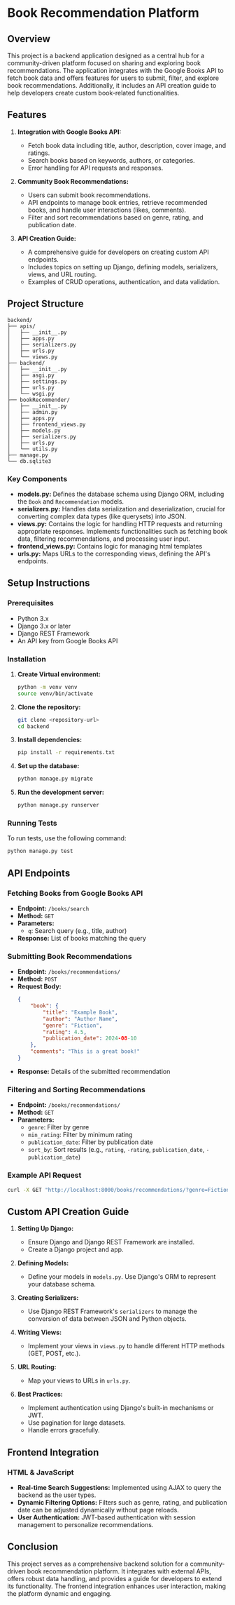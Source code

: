# Book Recommendation Platform

## Overview

This project is a backend application designed as a central hub for a community-driven platform focused on sharing and exploring book recommendations. The application integrates with the Google Books API to fetch book data and offers features for users to submit, filter, and explore book recommendations. Additionally, it includes an API creation guide to help developers create custom book-related functionalities.

## Features

1. **Integration with Google Books API:**
   - Fetch book data including title, author, description, cover image, and ratings.
   - Search books based on keywords, authors, or categories.
   - Error handling for API requests and responses.

2. **Community Book Recommendations:**
   - Users can submit book recommendations.
   - API endpoints to manage book entries, retrieve recommended books, and handle user interactions (likes, comments).
   - Filter and sort recommendations based on genre, rating, and publication date.

3. **API Creation Guide:**
   - A comprehensive guide for developers on creating custom API endpoints.
   - Includes topics on setting up Django, defining models, serializers, views, and URL routing.
   - Examples of CRUD operations, authentication, and data validation.

## Project Structure

```
backend/
├── apis/
│   ├── __init__.py
│   ├── apps.py
│   ├── serializers.py
│   ├── urls.py
│   └── views.py
├── backend/
│   ├── __init__.py
│   ├── asgi.py
│   ├── settings.py
│   ├── urls.py
│   └── wsgi.py
├── bookRecommender/
│   ├── __init__.py
│   ├── admin.py
│   ├── apps.py
│   ├── frontend_views.py
│   ├── models.py
│   ├── serializers.py
│   ├── urls.py
│   └── utils.py
├── manage.py
└── db.sqlite3
```

### Key Components

- **models.py:** Defines the database schema using Django ORM, including the `Book` and `Recommendation` models.
- **serializers.py:** Handles data serialization and deserialization, crucial for converting complex data types (like querysets) into JSON.
- **views.py:** Contains the logic for handling HTTP requests and returning appropriate responses. Implements functionalities such as fetching book data, filtering recommendations, and processing user input.
- **frontend_views.py:** Contains logic for managing html templates
- **urls.py:** Maps URLs to the corresponding views, defining the API's endpoints.

## Setup Instructions

### Prerequisites

- Python 3.x
- Django 3.x or later
- Django REST Framework
- An API key from Google Books API

### Installation

1. **Create Virtual environment:**
   ```bash
   python -m venv venv
   source venv/bin/activate
   ```
   
2. **Clone the repository:**
   ```bash
   git clone <repository-url>
   cd backend
   ```

3. **Install dependencies:**
   ```bash
   pip install -r requirements.txt
   ```

4. **Set up the database:**
   ```bash
   python manage.py migrate
   ```

5. **Run the development server:**
   ```bash
   python manage.py runserver
   ```

### Running Tests

To run tests, use the following command:
```bash
python manage.py test
```

## API Endpoints

### Fetching Books from Google Books API

- **Endpoint:** `/books/search`
- **Method:** `GET`
- **Parameters:**
  - `q`: Search query (e.g., title, author)
- **Response:** List of books matching the query

### Submitting Book Recommendations

- **Endpoint:** `/books/recommendations/`
- **Method:** `POST`
- **Request Body:**
  ```json
  {
      "book": {
          "title": "Example Book",
          "author": "Author Name",
          "genre": "Fiction",
          "rating": 4.5,
          "publication_date": 2024-08-10
      },
      "comments": "This is a great book!"
  }
  ```
- **Response:** Details of the submitted recommendation

### Filtering and Sorting Recommendations

- **Endpoint:** `/books/recommendations/`
- **Method:** `GET`
- **Parameters:**
  - `genre`: Filter by genre
  - `min_rating`: Filter by minimum rating
  - `publication_date`: Filter by publication date
  - `sort_by`: Sort results (e.g., `rating`, `-rating`, `publication_date`, `-publication_date`)

### Example API Request

```bash
curl -X GET "http://localhost:8000/books/recommendations/?genre=Fiction&min_rating=4"
```

## Custom API Creation Guide

1. **Setting Up Django:**
   - Ensure Django and Django REST Framework are installed.
   - Create a Django project and app.

2. **Defining Models:**
   - Define your models in `models.py`. Use Django's ORM to represent your database schema.

3. **Creating Serializers:**
   - Use Django REST Framework's `serializers` to manage the conversion of data between JSON and Python objects.

4. **Writing Views:**
   - Implement your views in `views.py` to handle different HTTP methods (GET, POST, etc.).

5. **URL Routing:**
   - Map your views to URLs in `urls.py`.

6. **Best Practices:**
   - Implement authentication using Django's built-in mechanisms or JWT.
   - Use pagination for large datasets.
   - Handle errors gracefully.

## Frontend Integration

### HTML & JavaScript

- **Real-time Search Suggestions:** Implemented using AJAX to query the backend as the user types.
- **Dynamic Filtering Options:** Filters such as genre, rating, and publication date can be adjusted dynamically without page reloads.
- **User Authentication:** JWT-based authentication with session management to personalize recommendations.

## Conclusion

This project serves as a comprehensive backend solution for a community-driven book recommendation platform. It integrates with external APIs, offers robust data handling, and provides a guide for developers to extend its functionality. The frontend integration enhances user interaction, making the platform dynamic and engaging.

